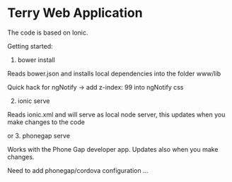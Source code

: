 Terry Web Application
==========

The code is based on Ionic.


Getting started:

1. bower install 

Reads bower.json and installs local dependencies into the folder www/lib

Quick hack for ngNotify -> add z-index: 99 into ngNotify css

2. ionic serve

Reads ionic.xml and will serve as local node server, this updates when you make changes to the code

or 3. phonegap serve

Works with the Phone Gap developer app. Updates also when you make changes.



Need to add phonegap/cordova configuration ...
